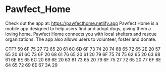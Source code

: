 # Pawfect_Home
Check out the app at: https://pawfecthome.netlify.app
Pawfect Home is a mobile app designed to help users find and adopt dogs, giving them a loving home. Pawfect Home connects you with local shelters and rescue organizations. The app also allows users to volunteer, foster and donate.

CTF? 59 6F 75 27 72 65 20 61 6C 6D 6F 73 74 20 74 68 65 72 65 2E 20 57 65 20 61 6C 73 6F 20 68 61 76 65 20 61 20 79 6F 75 74 75 62 65 20 63 68 61 6E 6E 65 6C 20 69 6E 20 63 61 73 65 20 79 6F 75 27 72 65 20 77 6F 6E 64 65 72 69 6E 67 3A 29

